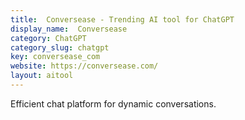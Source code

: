 ```yaml
---
title:  Conversease - Trending AI tool for ChatGPT
display_name:  Conversease
category: ChatGPT
category_slug: chatgpt
key: conversease_com
website: https://conversease.com/
layout: aitool
---
```


Efficient chat platform for dynamic conversations.
